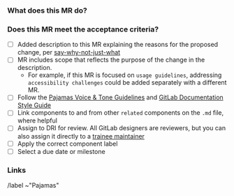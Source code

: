 <!-- Additional information about contributing to Pajamas is located at https://design.gitlab.com/contribute/get-started -->

### What does this MR do?

<!-- What is the problem that this change solves? What changes are part of the scope of this MR, and what changes are out of scope? -->

### Does this MR meet the acceptance criteria?

- [ ] Added description to this MR explaining the reasons for the proposed change, per [say-why-not-just-what][transparency]
- [ ] MR includes scope that reflects the purpose of the change in the description.
  - For example, if this MR is focused on `usage guidelines`, addressing `accessibility challenges` could be added separately with a different MR.
- [ ] Follow the [Pajamas Voice & Tone Guidelines][voice-and-tone] and [GitLab Documentation Style Guide][style-guide]
- [ ] Link components to and from other `related` components on the `.md` file, where helpful
- [ ] Assign to DRI for review. All GitLab designers are reviewers, but you can also assign it directly to a [trainee maintainer][pajamas-assignments]
- [ ] Apply the correct component label
- [ ] Select a due date or milestone

### Links

<!-- Link related issues below. Insert the issue link or reference after the word "Closes" if merging this should automatically close it. -->

<!-- Do not edit or remove the lines below -->

/label ~"Pajamas"

[voice-and-tone]: https://design.gitlab.com/content/voice-tone
[style-guide]: https://docs.gitlab.com/ee/development/documentation/styleguide.html
[pajamas-assignments]: hhttps://about.gitlab.com/handbook/engineering/projects/#design.gitlab.com
[transparency]: https://about.gitlab.com/handbook/values/#say-why-not-just-what

